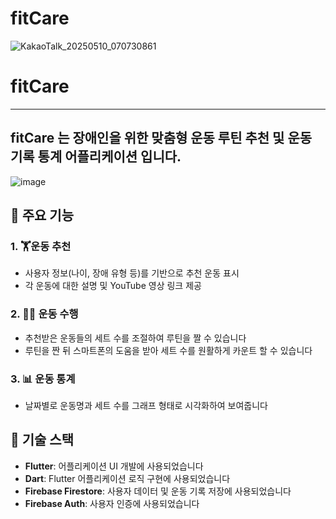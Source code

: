 # fitCare

![KakaoTalk_20250510_070730861](https://github.com/user-attachments/assets/e3807295-c592-407b-87d6-997020d87025)


# fitCare

---

## fitCare 는 장애인을 위한 맞춤형 운동 루틴 추천 및 운동 기록 통계 어플리케이션 입니다.

![image](https://github.com/user-attachments/assets/2b0467a4-b884-472a-a986-dd50eddef644)


## 📱 주요 기능

### 1. 🏋️운동 추천

- 사용자 정보(나이, 장애 유형 등)를 기반으로 추천 운동 표시
- 각 운동에 대한 설명 및 YouTube 영상 링크 제공

### 2. 🏃‍♂️ 운동 수행

- 추천받은 운동들의 세트 수를 조절하여 루틴을 짤 수 있습니다
- 루틴을 짠 뒤 스마트폰의 도움을 받아 세트 수를 원활하게 카운트 할 수 있습니다

### 3. 📊 운동 통계

- 날짜별로 운동명과 세트 수를 그래프 형태로 시각화하여 보여줍니다

## 🔧 기술 스택

- **Flutter**: 어플리케이션 UI 개발에 사용되었습니다
- **Dart**: Flutter 어플리케이션 로직 구현에 사용되었습니다
- **Firebase Firestore**: 사용자 데이터 및 운동 기록 저장에 사용되었습니다
- **Firebase Auth**: 사용자 인증에 사용되었습니다

##
